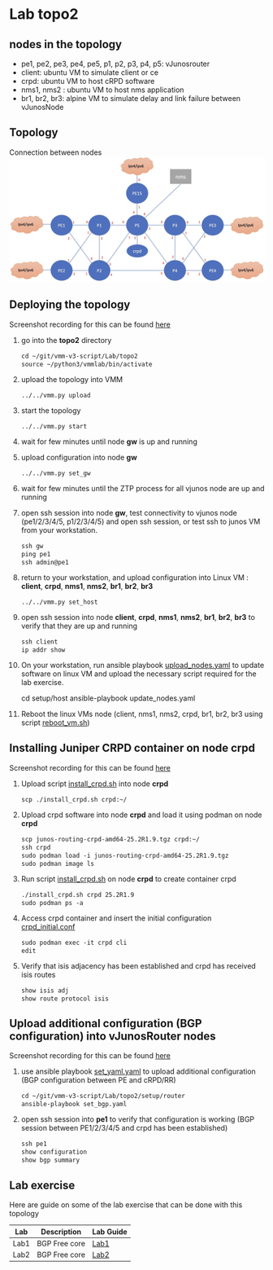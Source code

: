 # Lab topo2

## nodes in the topology 

- pe1, pe2, pe3, pe4, pe5, p1, p2, p3, p4, p5: vJunosrouter
- client: ubuntu VM to simulate client or ce
- crpd: ubuntu VM to host cRPD software
- nms1, nms2 : ubuntu VM to host nms application
- br1, br2, br3: alpine VM to simulate delay and link failure between vJunosNode


## Topology

Connection between nodes
![topology](topology.webp)

## Deploying the topology 

Screenshot recording for this can be found [here](https://asciinema.org/a/740334)

1. go into the **topo2** directory 

       cd ~/git/vmm-v3-script/Lab/topo2
       source ~/python3/vmmlab/bin/activate

2. upload the topology into VMM

       ../../vmm.py upload

3. start the topology 

       ../../vmm.py start

4. wait for few minutes until node **gw** is up and running
5. upload configuration into node **gw**

       ../../vmm.py set_gw

6. wait for few minutes until the ZTP process for all vjunos node are up and running
7. open ssh session into node **gw**, test connectivity to vjunos node (pe1/2/3/4/5, p1/2/3/4/5) and open ssh session, or test ssh to junos VM from your workstation.

       ssh gw
       ping pe1
       ssh admin@pe1

8. return to your workstation, and upload configuration into Linux VM :  **client**, **crpd**, **nms1**, **nms2**, **br1**, **br2**, **br3**

       ../../vmm.py set_host

9. open ssh session into node **client**, **crpd**, **nms1**, **nms2**, **br1**, **br2**, **br3** to verify that they are up and running

       ssh client
       ip addr show 

10. On your workstation, run ansible playbook [upload_nodes.yaml](setup/host/update_nodes.yaml) to update software on linux VM and upload the necessary script required for the lab exercise.

       cd setup/host
       ansible-playbook update_nodes.yaml

11. Reboot the linux VMs node (client, nms1, nms2, crpd, br1, br2, br3 using script [reboot_vm.sh](setup/host/reboot_vm.sh))

## Installing Juniper CRPD container on node crpd

Screenshot recording for this can be found [here](https://asciinema.org/a/740335)

1. Upload script [install_crpd.sh](setup/host/install_crpd.sh) into node **crpd**

       scp ./install_crpd.sh crpd:~/

2. Upload crpd software into node **crpd** and load it using podman on node **crpd**

       scp junos-routing-crpd-amd64-25.2R1.9.tgz crpd:~/
       ssh crpd
       sudo podman load -i junos-routing-crpd-amd64-25.2R1.9.tgz 
       sudo podman image ls
       
3. Run script [install_crpd.sh](setup/router/install_crpd.sh)  on node **crpd** to create container crpd

       ./install_crpd.sh crpd 25.2R1.9
       sudo podman ps -a 

4. Access crpd container and insert the initial configuration [crpd_initial.conf](setup/router/crpd_initial.conf)

       sudo podman exec -it crpd cli
       edit


5. Verify that isis adjacency has been established and crpd has received isis routes

       show isis adj
       show route protocol isis


## Upload additional configuration (BGP configuration) into vJunosRouter nodes

Screenshot recording for this can be found [here](https://asciinema.org/a/740336)

1. use ansible playbook [set_yaml.yaml](setup/router/set_bgp.yaml) to upload additional configuration (BGP configuration between PE and cRPD/RR)

       cd ~/git/vmm-v3-script/Lab/topo2/setup/router
       ansible-playbook set_bgp.yaml

2. open ssh session into **pe1** to verify that configuration is working (BGP session between PE1/2/3/4/5 and crpd has been established)

       ssh pe1
       show configuration 
       show bgp summary


## Lab exercise

Here are guide on some of the lab exercise that can be done with this topology

| Lab | Description | Lab Guide |
|-|-|-|
| Lab1| BGP Free core | [Lab1](lab_exercise/lab1/README.md)
| Lab2| BGP Free core | [Lab2](lab_exercise/lab2/README.md)
